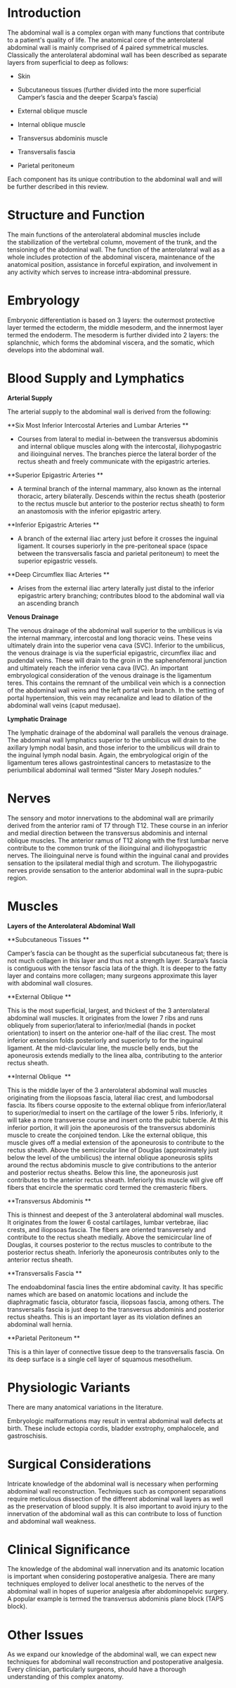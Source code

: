 # Introduction

The abdominal wall is a complex organ with many functions that contribute to a patient's quality of life. The anatomical core of the anterolateral abdominal wall is mainly comprised of 4 paired symmetrical muscles. Classically the anterolateral abdominal wall has been described as separate layers from superficial to deep as follows:

- Skin

- Subcutaneous tissues (further divided into the more superficial Camper’s fascia and the deeper Scarpa’s fascia)

- External oblique muscle

- Internal oblique muscle

- Transversus abdominis muscle

- Transversalis fascia

- Parietal peritoneum

Each component has its unique contribution to the abdominal wall and will be further described in this review.

# Structure and Function

The main functions of the anterolateral abdominal muscles include the stabilization of the vertebral column, movement of the trunk, and the tensioning of the abdominal wall. The function of the anterolateral wall as a whole includes protection of the abdominal viscera, maintenance of the anatomical position, assistance in forceful expiration, and involvement in any activity which serves to increase intra-abdominal pressure.

# Embryology

Embryonic differentiation is based on 3 layers: the outermost protective layer termed the ectoderm, the middle mesoderm, and the innermost layer termed the endoderm. The mesoderm is further divided into 2 layers: the splanchnic, which forms the abdominal viscera, and the somatic, which develops into the abdominal wall.

# Blood Supply and Lymphatics

**Arterial Supply**

The arterial supply to the abdominal wall is derived from the following:

**Six Most Inferior Intercostal Arteries and Lumbar Arteries
**

- Courses from lateral to medial in-between the transversus abdominis and internal oblique muscles along with the intercostal, iliohypogastric and ilioinguinal nerves. The branches pierce the lateral border of the rectus sheath and freely communicate with the epigastric arteries.

**Superior Epigastric Arteries
**

- A terminal branch of the internal mammary, also known as the internal thoracic, artery bilaterally. Descends within the rectus sheath (posterior to the rectus muscle but anterior to the posterior rectus sheath) to form an anastomosis with the inferior epigastric artery.

**Inferior Epigastric Arteries
**

- A branch of the external iliac artery just before it crosses the inguinal ligament. It courses superiorly in the pre-peritoneal space (space between the transversalis fascia and parietal peritoneum) to meet the superior epigastric vessels.

**Deep Circumflex Iliac Arteries
**

- Arises from the external iliac artery laterally just distal to the inferior epigastric artery branching; contributes blood to the abdominal wall via an ascending branch

**Venous Drainage**

The venous drainage of the abdominal wall superior to the umbilicus is via the internal mammary, intercostal and long thoracic veins. These veins ultimately drain into the superior vena cava (SVC). Inferior to the umbilicus, the venous drainage is via the superficial epigastric, circumflex iliac and pudendal veins. These will drain to the groin in the saphenofemoral junction and ultimately reach the inferior vena cava (IVC). An important embryological consideration of the venous drainage is the ligamentum teres. This contains the remnant of the umbilical vein which is a connection of the abdominal wall veins and the left portal vein branch. In the setting of portal hypertension, this vein may recanalize and lead to dilation of the abdominal wall veins (caput medusae).

**Lymphatic Drainage**

The lymphatic drainage of the abdominal wall parallels the venous drainage. The abdominal wall lymphatics superior to the umbilicus will drain to the axillary lymph nodal basin, and those inferior to the umbilicus will drain to the inguinal lymph nodal basin. Again, the embryological origin of the ligamentum teres allows gastrointestinal cancers to metastasize to the periumbilical abdominal wall termed “Sister Mary Joseph nodules.”

# Nerves

The sensory and motor innervations to the abdominal wall are primarily derived from the anterior rami of T7 through T12. These course in an inferior and medial direction between the transversus abdominis and internal oblique muscles. The anterior ramus of T12 along with the first lumbar nerve contribute to the common trunk of the ilioinguinal and iliohypogastric nerves. The ilioinguinal nerve is found within the inguinal canal and provides sensation to the ipsilateral medial thigh and scrotum. The iliohypogastric nerves provide sensation to the anterior abdominal wall in the supra-pubic region.

# Muscles

**Layers of the Anterolateral Abdominal Wall**

**Subcutaneous Tissues
**

Camper’s fascia can be thought as the superficial subcutaneous fat; there is not much collagen in this layer and thus not a strength layer. Scarpa’s fascia is contiguous with the tensor fascia lata of the thigh. It is deeper to the fatty layer and contains more collagen; many surgeons approximate this layer with abdominal wall closures.

**External Oblique
**

This is the most superficial, largest, and thickest of the 3 anterolateral abdominal wall muscles. It originates from the lower 7 ribs and runs obliquely from superior/lateral to inferior/medial (hands in pocket orientation) to insert on the anterior one-half of the iliac crest. The most inferior extension folds posteriorly and superiorly to for the inguinal ligament. At the mid-clavicular line, the muscle belly ends, but the aponeurosis extends medially to the linea alba, contributing to the anterior rectus sheath.

**Internal Oblique 
**

This is the middle layer of the 3 anterolateral abdominal wall muscles originating from the iliopsoas fascia, lateral iliac crest, and lumbodorsal fascia. Its fibers course opposite to the external oblique from inferior/lateral to superior/medial to insert on the cartilage of the lower 5 ribs. Inferiorly, it will take a more transverse course and insert onto the pubic tubercle. At this inferior portion, it will join the aponeurosis of the transversus abdominis muscle to create the conjoined tendon. Like the external oblique, this muscle gives off a medial extension of the aponeurosis to contribute to the rectus sheath. Above the semicircular line of Douglas (approximately just below the level of the umbilicus) the internal oblique aponeurosis splits around the rectus abdominis muscle to give contributions to the anterior and posterior rectus sheaths. Below this line, the aponeurosis just contributes to the anterior rectus sheath. Inferiorly this muscle will give off fibers that encircle the spermatic cord termed the cremasteric fibers.

**Transversus Abdominis
**

This is thinnest and deepest of the 3 anterolateral abdominal wall muscles. It originates from the lower 6 costal cartilages, lumbar vertebrae, iliac crests, and iliopsoas fascia. The fibers are oriented transversely and contribute to the rectus sheath medially. Above the semicircular line of Douglas, it courses posterior to the rectus muscles to contribute to the posterior rectus sheath. Inferiorly the aponeurosis contributes only to the anterior rectus sheath.

**Transversalis Fascia
**

The endoabdominal fascia lines the entire abdominal cavity. It has specific names which are based on anatomic locations and include the diaphragmatic fascia, obturator fascia, iliopsoas fascia, among others. The transversalis fascia is just deep to the transversus abdominis and posterior rectus sheaths. This is an important layer as its violation defines an abdominal wall hernia.

**Parietal Peritoneum
**

This is a thin layer of connective tissue deep to the transversalis fascia. On its deep surface is a single cell layer of squamous mesothelium.

# Physiologic Variants

There are many anatomical variations in the literature.

Embryologic malformations may result in ventral abdominal wall defects at birth. These include ectopia cordis, bladder exstrophy, omphalocele, and gastroschisis.

# Surgical Considerations

Intricate knowledge of the abdominal wall is necessary when performing abdominal wall reconstruction. Techniques such as component separations require meticulous dissection of the different abdominal wall layers as well as the preservation of blood supply. It is also important to avoid injury to the innervation of the abdominal wall as this can contribute to loss of function and abdominal wall weakness.

# Clinical Significance

The knowledge of the abdominal wall innervation and its anatomic location is important when considering postoperative analgesia. There are many techniques employed to deliver local anesthetic to the nerves of the abdominal wall in hopes of superior analgesia after abdominopelvic surgery. A popular example is termed the transversus abdominis plane block (TAPS block).

# Other Issues

As we expand our knowledge of the abdominal wall, we can expect new techniques for abdominal wall reconstruction and postoperative analgesia. Every clinician, particularly surgeons, should have a thorough understanding of this complex anatomy.